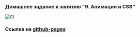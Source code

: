 ### Домашнее задание к занятию "9. Анимации и CSS"

![CI](https://github.com/DedMaier/ahj-homeworks-anim/actions/workflows/ci.yml/badge.svg)

### Ссылка на [github-pages](https://dedmaier.github.io/ahj-homeworks-anim/)